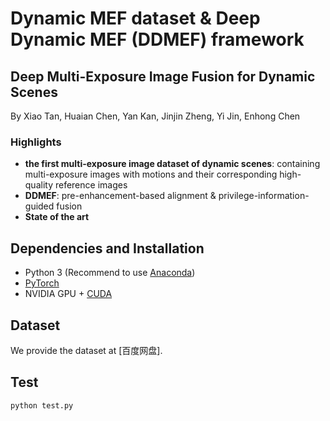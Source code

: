 # Dynamic MEF dataset & Deep Dynamic MEF (DDMEF) framework
##  Deep Multi-Exposure Image Fusion for Dynamic Scenes
By Xiao Tan, Huaian Chen, Yan Kan, Jinjin Zheng, Yi Jin, Enhong Chen

### Highlights
- **the first multi-exposure image dataset of dynamic scenes**: containing multi-exposure images with motions and their corresponding high-quality reference images
- **DDMEF**: pre-enhancement-based alignment & privilege-information-guided fusion
- **State of the art**

## Dependencies and Installation

- Python 3 (Recommend to use [Anaconda](https://www.anaconda.com/download/#linux))
- [PyTorch](https://pytorch.org/)
- NVIDIA GPU + [CUDA](https://developer.nvidia.com/cuda-downloads)


## Dataset
We provide the dataset at [百度网盘]. 

## Test
  ```
  python test.py
  ```

